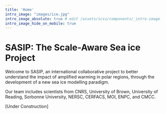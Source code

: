 ```yaml
---
title: 'Home'
intro_image: "images/ice.jpg"
intro_image_absolute: true # edit /assets/scss/components/_intro-image.scss for full control
intro_image_hide_on_mobile: true
---
```


# SASIP: The Scale-Aware Sea ice Project

Welcome to SASIP, an international collaborative project to better understand the impact of amplified warming in polar regions, through the development of a new sea ice modelling paradigm.

Our team includes scientists from CNRS, University of Brown, University of Reading, Sorbonne University, NERSC, CERFACS, MOI, ENPC, and CMCC.



[Under Construction]
